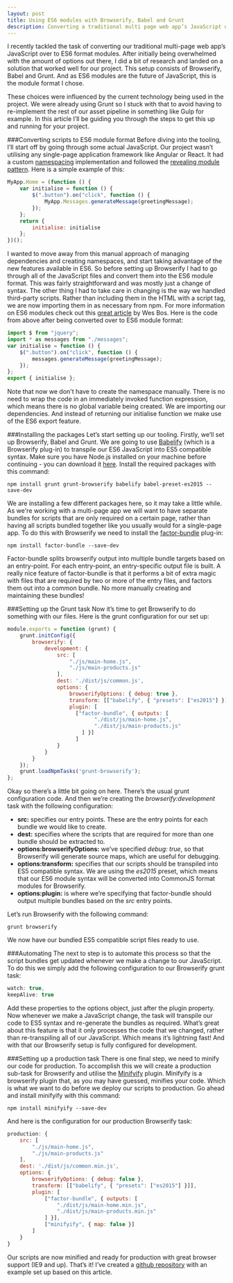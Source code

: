 ```yaml
---
layout: post
title: Using ES6 modules with Browserify, Babel and Grunt
description: Converting a traditional multi page web app’s JavaScript over to ES6 format modules. A guide to setting up Browserify with Babel and Grunt.
---
```


I recently tackled the task of converting our traditional multi-page web app’s JavaScript over to ES6 format modules. After initially being overwhelmed with the amount of options out there, I did a bit of research and landed on a solution that worked well for our project. This setup consists of Browserify, Babel and Grunt. And as ES6 modules are the future of JavaScript, this is the module format I chose. 

These choices were influenced by the current technology being used in the project. We were already using Grunt so I stuck with that to avoid having to re-implement the rest of our asset pipeline in something like Gulp for example. In this article I’ll be guiding you through the steps to get this up and running for your project.

###Converting scripts to ES6 module format
Before diving into the tooling, I’ll start off by going through some actual JavaScript. Our project wasn’t utilising any single-page application framework like Angular or React. It had a custom [namespacing](https://addyosmani.com/blog/essential-js-namespacing/) implementation and followed the [revealing module pattern](https://toddmotto.com/mastering-the-module-pattern/). Here is a simple example of this:

```js
MyApp.Home = (function () {
    var initialise = function () {
        $(".button").on("click", function () {
            MyApp.Messages.generateMessage(greetingMessage);
        });
    };
    return {
        initialise: initialise
    };
})();

```

I wanted to move away from this manual approach of managing dependencies and creating namespaces, and start taking advantage of the new features available in ES6. So before setting up Browserify I had to go through all of the JavaScript files and convert them into the ES6 module format. This was fairly straightforward and was mostly just a change of syntax. The other thing I had to take care in changing is the way we handled third-party scripts. Rather than including them in the HTML with a script tag, we are now importing them in as necessary from npm. For more information on ES6 modules check out this [great article](http://wesbos.com/javascript-modules/) by Wes Bos. Here is the code from above after being converted over to ES6 module format:

```js
import $ from "jquery";
import * as messages from "./messages";
var initialise = function () {
    $(".button").on("click", function () {
        messages.generateMessage(greetingMessage);
    });
};
export { initialise };

```

Note that now we don't have to create the namespace manually. There is no need to wrap the code in an immediately invoked function expression, which means there is no global variable being created. We are importing our dependencies. And instead of returning our initialise function we make use of the ES6 export feature. 

###Installing the packages
Let’s start setting up our tooling. Firstly, we’ll set up Browserify, Babel and Grunt. We are going to use [Babelify](https://github.com/babel/babelify) (which is a Browserify plug-in) to transpile our ES6 JavaScript into ES5 compatible syntax. Make sure you have Node.js installed on your machine before continuing - you can download it [here](https://nodejs.org/en/download/). Install the required packages with this command:

```
npm install grunt grunt-browserify babelify babel-preset-es2015 --save-dev

```

We are installing a few different packages here, so it may take a little while. As we're working with a multi-page app we will want to have separate bundles for scripts that are only required on a certain page, rather than having all scripts bundled together like you usually would for a single-page app. To do this with Browserify we need to install the [factor-bundle](https://github.com/substack/factor-bundle) plug-in:

```
npm install factor-bundle --save-dev

```

Factor-bundle splits browserify output into multiple bundle targets based on an entry-point. For each entry-point, an entry-specific output file is built. A really nice feature of factor-bundle is that it performs a bit of extra magic with files that are required by two or more of the entry files, and factors them out into a common bundle. No more manually creating and maintaining these bundles! 

###Setting up the Grunt task
Now it’s time to get Browserify to do something with our files. Here is the grunt configuration for our set up:

```js
module.exports = function (grunt) {
    grunt.initConfig({
        browserify: {
            development: {
                src: [
                    "./js/main-home.js",
                    "./js/main-products.js"
                ],
                dest: './dist/js/common.js',
                options: {
                    browserifyOptions: { debug: true },
                    transform: [["babelify", { "presets": ["es2015"] }]],
                    plugin: [
                      ["factor-bundle", { outputs: [
                            "./dist/js/main-home.js",
                            "./dist/js/main-products.js"
                        ] }]
                      ]
                }
            }
        }
    });
    grunt.loadNpmTasks('grunt-browserify');
};

```

Okay so there’s a little bit going on here. There’s the usual grunt configuration code. And then we’re creating the _browserify:development_ task with the following configuration: 

* __src:__ specifies our entry points. These are the entry points for each bundle we would like to create.
* __dest:__ specifies where the scripts that are required for more than one bundle should be extracted to.
* __options:browserifyOptions:__ we’ve specified _debug: true_, so that Browserify will generate source maps, which are useful for debugging. 
* __options:transform:__ specifies that our scripts should be transpiled into ES5 compatible syntax. We are using the _es2015_ preset, which means that our ES6 module syntax will be converted into CommonJS format modules for Browserify.
* __options:plugin:__ is where we’re specifying that factor-bundle should output multiple bundles based on the _src_ entry points.

Let’s run Browserify with the following command:

```
grunt browserify

```

We now have our bundled ES5 compatible script files ready to use. 

###Automating
The next to step is to automate this process so that the script bundles get updated whenever we make a change to our JavaScript. To do this we simply add the following configuration to our Browserify grunt task:

```js
watch: true,
keepAlive: true

```

Add these properties to the options object, just after the plugin property. Now whenever we make a JavaScript change, the task will transpile our code to ES5 syntax and re-generate the bundles as required. What’s great about this feature is that it only processes the code that we changed, rather than re-transpiling all of our JavaScript. Which means it’s lightning fast! And with that our Browserify setup is fully configured for development.

###Setting up a production task
There is one final step, we need to minify our code for production. To accomplish this we will create a production sub-task for Browserify and utilise the [Minifyify](https://github.com/ben-ng/minifyify) plugin. Minifyify is a browserify plugin that, as you may have guessed, minifies your code. Which is what we want to do before we deploy our scripts to production. Go ahead and install minifyify with this command:

```
npm install minifyify --save-dev

```

And here is the configuration for our production Browserify task:

```js
production: {
    src: [
        "./js/main-home.js",
        "./js/main-products.js"
    ],
    dest: './dist/js/common.min.js',
    options: {
        browserifyOptions: { debug: false },
        transform: [["babelify", { "presets": ["es2015"] }]],
        plugin: [
            ["factor-bundle", { outputs: [
                "./dist/js/main-home.min.js",
                "./dist/js/main-products.min.js"
            ] }],
            ["minifyify", { map: false }]
        ]
    }
}

```

Our scripts are now minified and ready for production with great browser support (IE9 and up). That’s it! I’ve created a [github repository](https://github.com/mitchgavan/grunt-browserify-babel) with an example set up based on this article. 